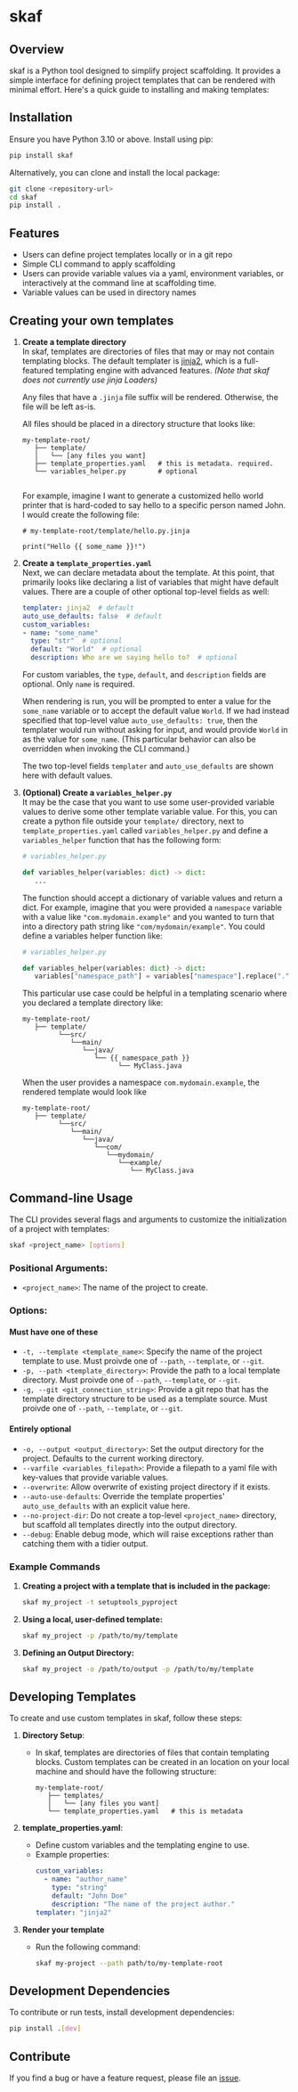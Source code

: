 # skaf

## Overview
skaf is a Python tool designed to simplify project scaffolding. It provides a simple interface for defining project templates that can be rendered with minimal effort. Here's a quick guide to installing and making templates:

## Installation

Ensure you have Python 3.10 or above. Install using pip:

```bash
pip install skaf
```

Alternatively, you can clone and install the local package:

```bash
git clone <repository-url>
cd skaf
pip install .
```

## Features

- Users can define project templates locally or in a git repo
- Simple CLI command to apply scaffolding
- Users can provide variable values via a yaml, environment variables, or interactively at the command line at scaffolding time.
- Variable values can be used in directory names

## Creating your own templates

1. **Create a template directory**  
   In skaf, templates are directories of files that may or may not contain templating blocks. The default templater is [jinja2](https://jinja.palletsprojects.com/en/stable/), which is a full-featured templating engine with advanced features. *(Note that skaf does not currently use jinja Loaders)*

   Any files that have a `.jinja` file suffix will be rendered. Otherwise, the file will be left as-is.

   All files should be placed in a directory structure that looks like:

   ```
   my-template-root/
      ├── template/
      │   └── [any files you want]
      ├── template_properties.yaml   # this is metadata. required.
      └── variables_helper.py        # optional
      
   ```

   For example, imagine I want to generate a customized hello world printer that is hard-coded to say hello to a specific person named John. I would create the following file:

   ```jinja
   # my-template-root/template/hello.py.jinja

   print("Hello {{ some_name }}!")
   ```

2. **Create a `template_properties.yaml`**  
   Next, we can declare metadata about the template. At this point, that primarily looks like declaring a list of variables that might have default values. There are a couple of other optional top-level fields as well:

   ```template_properties.yaml
   templater: jinja2  # default
   auto_use_defaults: false  # default
   custom_variables:
   - name: "some_name"
     type: "str"  # optional
     default: "World"  # optional
     description: Who are we saying hello to?  # optional
   ```

   For custom variables, the `type`, `default`, and `description` fields are optional. Only `name` is required.

   When rendering is run, you will be prompted to enter a value for the `some_name` variable or to accept the default value `World`. If we had instead specified that top-level value `auto_use_defaults: true`, then the templater would run without asking for input, and would provide `World` in as the value for `some_name`. (This particular behavior can also be overridden when invoking the CLI command.)

   The two top-level fields `templater` and `auto_use_defaults` are shown here with default values.

3. **(Optional) Create a `variables_helper.py`**  
   It may be the case that you want to use some user-provided variable values to derive some other template variable
   value. For this, you can create a python file outside your `template/` directory, next to `template_properties.yaml` called `variables_helper.py` and define a `variables_helper` function
   that has the following form:

   ```python
   # variables_helper.py

   def variables_helper(variables: dict) -> dict:
      ...
   ```

   The function should accept a dictionary of variable values and return a dict. For example, imagine that you were
   provided a `namespace` variable with a value like `"com.mydomain.example"` and you wanted to turn that into a directory path string like `"com/mydomain/example"`. You could define a variables helper function like:

   ```python
   # variables_helper.py

   def variables_helper(variables: dict) -> dict:
      variables["namespace_path"] = variables["namespace"].replace(".", "/")
   ```

   This particular use case could be helpful in a templating scenario where you declared a template directory like:
   
   ```
   my-template-root/
      ├── template/
            └──src/
               └──main/
                  └──java/
                     └── {{ namespace_path }}
                           └── MyClass.java
   ```

   When the user provides a namespace `com.mydomain.example`, the rendered template would look like

   ```
   my-template-root/
      ├── template/
            └──src/
               └──main/
                  └──java/
                     └──com/
                        └──mydomain/
                           └──example/
                              └── MyClass.java
   ```

## Command-line Usage

The CLI provides several flags and arguments to customize the initialization of a project with templates:

```bash
skaf <project_name> [options]
```

### Positional Arguments:
- `<project_name>`: The name of the project to create.

### Options:

#### Must have one of these  
- `-t, --template <template_name>`: Specify the name of the project template to use. Must proivde one of `--path`, `--template`, or `--git`.
- `-p, --path <template_directory>`: Provide the path to a local template directory. Must proivde one of `--path`, `--template`, or `--git`.
- `-g, --git <git_connection_string>`: Provide a git repo that has the template directory structure to be used as a template source. Must proivde one of `--path`, `--template`, or `--git`.

#### Entirely optional  
- `-o, --output <output_directory>`: Set the output directory for the project. Defaults to the current working directory.
- `--varfile <variables_filepath>`: Provide a filepath to a yaml file with key-values that provide variable values.
- `--overwrite`: Allow overwrite of existing project directory if it exists.
- `--auto-use-defaults`: Override the template properties' `auto_use_defaults` with an explicit value here.
- `--no-project-dir`: Do not create a top-level `<project_name>` directory, but scaffold all templates directly into the output directory.
- `--debug`: Enable debug mode, which will raise exceptions rather than catching them with a tidier output.

### Example Commands

1. **Creating a project with a template that is included in the package:**
   ```bash
   skaf my_project -t setuptools_pyproject
   ```

2. **Using a local, user-defined template:**
   ```bash
   skaf my_project -p /path/to/my/template
   ```

3. **Defining an Output Directory:**
   ```bash
   skaf my_project -o /path/to/output -p /path/to/my/template
   ```

## Developing Templates

To create and use custom templates in skaf, follow these steps:

1. **Directory Setup**:
   - In skaf, templates are directories of files that contain templating blocks.
     Custom templates can be created in an location on your local machine and should have
     the following structure:

     ```
     my-template-root/
        ├── templates/
        │   └── [any files you want]
        └── template_properties.yaml   # this is metadata
     ```

2. **template_properties.yaml**:
   - Define custom variables and the templating engine to use.
   - Example properties:
     ```yaml
     custom_variables:
       - name: "author_name"
         type: "string"
         default: "John Doe"
         description: "The name of the project author."
     templater: "jinja2"
     ```

3. **Render your template**
   - Run the following command:
     ```bash
     skaf my-project --path path/to/my-template-root
     ```

## Development Dependencies

To contribute or run tests, install development dependencies:

```bash
pip install .[dev]
```

## Contribute

If you find a bug or have a feature request, please file an [issue](https://github.com/jdraines/skaf/issues).
